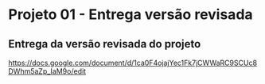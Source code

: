 # Projeto 01 - Entrega versão revisada
## Entrega da versão revisada do projeto
https://docs.google.com/document/d/1ca0F4ojajYec1Fk7jCWWaRC9SCUc8DWhm5aZp_IaM9o/edit
